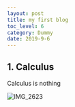 ```yaml
---
layout: post
title: my first blog
toc_level: 6
category: Dummy
date: 2019-9-6
---
```


## 1. Calculus
Calculus is nothing

![IMG_2623](/Users/elena/Downloads/图片/IMG_2623.JPG)